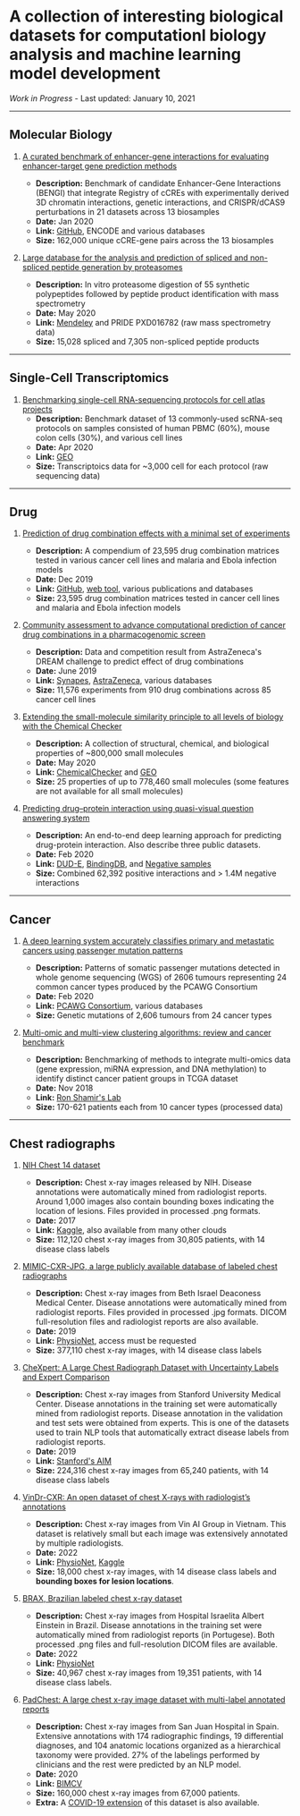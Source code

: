 # A collection of interesting biological datasets for computationl biology analysis and machine learning model development

*Work in Progress* - Last updated: January 10, 2021

---
## Molecular Biology
1. [A curated benchmark of enhancer-gene interactions for evaluating enhancer-target gene prediction methods](https://genomebiology.biomedcentral.com/articles/10.1186/s13059-019-1924-8)
   - **Description:** Benchmark of candidate Enhancer-Gene Interactions (BENGI) that integrate Registry of cCREs with experimentally derived 3D chromatin interactions, genetic interactions, and CRISPR/dCAS9 perturbations in 21 datasets across 13 biosamples
   - **Date:** Jan 2020
   - **Link:** [GitHub](https://github.com/weng-lab/BENGI), ENCODE and various databases
   - **Size:** 162,000 unique cCRE-gene pairs across the 13 biosamples
   
2. [Large database for the analysis and prediction of spliced and non-spliced peptide generation by proteasomes](https://www.nature.com/articles/s41597-020-0487-6)
   - **Description:** In vitro proteasome digestion of 55 synthetic polypeptides followed by peptide product identification with mass spectrometry
   - **Date:** May 2020
   - **Link:** [Mendeley](https://data.mendeley.com/datasets/nr7cs764rc/1) and PRIDE PXD016782 (raw mass spectrometry data)
   - **Size:** 15,028 spliced and 7,305 non-spliced peptide products

---
## Single-Cell Transcriptomics
1. [Benchmarking single-cell RNA-sequencing protocols for cell atlas projects](https://www.nature.com/articles/s41587-020-0469-4)
   - **Description:** Benchmark dataset of 13 commonly-used scRNA-seq protocols on samples consisted of human PBMC (60%), mouse colon cells (30%), and various cell lines
   - **Date:** Apr 2020
   - **Link:** [GEO](https://www.ncbi.nlm.nih.gov/geo/query/acc.cgi?acc=GSE133549)
   - **Size:** Transcriptoics data for ~3,000 cell for each protocol (raw sequencing data)

---
## Drug
1. [Prediction of drug combination effects with a minimal set of experiments](https://www.nature.com/articles/s42256-019-0122-4)
   - **Description:** A compendium of 23,595 drug combination matrices tested in various cancer cell lines and malaria and Ebola infection models
   - **Date:** Dec 2019
   - **Link:** [GitHub](https://github.com/IanevskiAleksandr/DECREASE/tree/master/210_Novel_Anticancer_combinations), [web tool](http://decrease.fimm.fi/data_availability), various publications and databases
   - **Size:** 23,595 drug combination matrices tested in cancer cell lines and malaria and Ebola infection models
   
2. [Community assessment to advance computational prediction of cancer drug combinations in a pharmacogenomic screen](https://www.nature.com/articles/s41467-019-09799-2)
   - **Description:** Data and competition result from AstraZeneca's DREAM challenge to predict effect of drug combinations
   - **Date:** June 2019
   - **Link:** [Synapes](https://www.synapse.org/DrugCombinationChallenge), [AstraZeneca](https://openinnovation.astrazeneca.com/data-library.html), various databases
   - **Size:** 11,576 experiments from 910 drug combinations across 85 cancer cell lines

3. [Extending the small-molecule similarity principle to all levels of biology with the Chemical Checker](https://www.nature.com/articles/s41587-020-0502-7)
   - **Description:** A collection of structural, chemical, and biological properties of ~800,000 small molecules
   - **Date:** May 2020
   - **Link:** [ChemicalChecker](https://chemicalchecker.org) and [GEO](https://www.ncbi.nlm.nih.gov/geo/query/acc.cgi?acc=GSE137202)
   - **Size:** 25 properties of up to 778,460 small molecules (some features are not available for all small molecules)
   
4. [Predicting drug–protein interaction using quasi-visual question answering system](https://www.nature.com/articles/s42256-020-0152-y)
   - **Description:** An end-to-end deep learning approach for predicting drug-protein interaction. Also describe three public datasets.
   - **Date:** Feb 2020
   - **Link:** [DUD-E](https://pubs.acs.org/doi/10.1021/jm300687e), [BindingDB](https://academic.oup.com/nar/article/44/D1/D1045/2502601), and [Negative samples](https://academic.oup.com/bioinformatics/article/31/12/i221/216307)
   - **Size:** Combined 62,392 positive interactions and > 1.4M negative interactions

---
## Cancer
1. [A deep learning system accurately classifies primary and metastatic cancers using passenger mutation patterns](https://www.nature.com/articles/s41467-019-13825-8)
   - **Description:** Patterns of somatic passenger mutations detected in whole genome sequencing (WGS) of 2606 tumours representing 24 common cancer types produced by the PCAWG Consortium
   - **Date:** Feb 2020
   - **Link:** [PCAWG Consortium](https://dcc.icgc.org/releases/PCAWG), various databases
   - **Size:** Genetic mutations of 2,606 tumours from 24 cancer types
   
2. [Multi-omic and multi-view clustering algorithms: review and cancer benchmark](https://academic.oup.com/nar/article/46/20/10546/5123392)
   - **Description:** Benchmarking of methods to integrate multi-omics data (gene expression, miRNA expression, and DNA methylation) to identify distinct cancer patient groups in TCGA dataset
   - **Date:** Nov 2018
   - **Link:** [Ron Shamir's Lab](http://acgt.cs.tau.ac.il/multi_omic_benchmark/download.html)
   - **Size:** 170-621 patients each from 10 cancer types (processed data)

---
## Chest radiographs
1. [NIH Chest 14 dataset](https://arxiv.org/abs/1705.02315v5)
   - **Description:** Chest x-ray images released by NIH. Disease annotations were automatically mined from radiologist reports. Around 1,000 images also contain bounding boxes indicating the location of lesions. Files provided in processed .png formats.
   - **Date:** 2017
   - **Link:** [Kaggle](https://www.kaggle.com/datasets/nih-chest-xrays/data), also available from many other clouds
   - **Size:** 112,120 chest x-ray images from 30,805 patients, with 14 disease class labels

2. [MIMIC-CXR-JPG, a large publicly available database of labeled chest radiographs](https://arxiv.org/abs/1901.07042v5)
   - **Description:** Chest x-ray images from Beth Israel Deaconess Medical Center. Disease annotations were automatically mined from radiologist reports. Files provided in processed .jpg formats. DICOM full-resolution files and radiologist reports are also available.
   - **Date:** 2019
   - **Link:** [PhysioNet](https://physionet.org/content/mimic-cxr/2.0.0/), access must be requested
   - **Size:** 377,110 chest x-ray images, with 14 disease class labels
  
3. [CheXpert: A Large Chest Radiograph Dataset with Uncertainty Labels and Expert Comparison](https://arxiv.org/abs/1901.07031v1)
   - **Description:** Chest x-ray images from Stanford University Medical Center. Disease annotations in the training set were automatically mined from radiologist reports. Disease annotation in the validation and test sets were obtained from experts. This is one of the datasets used to train NLP tools that automatically extract disease labels from radiologist reports.
   - **Date:** 2019
   - **Link:** [Stanford's AIM](https://stanfordaimi.azurewebsites.net/datasets/8cbd9ed4-2eb9-4565-affc-111cf4f7ebe2)
   - **Size:** 224,316 chest x-ray images from 65,240 patients, with 14 disease class labels
   
4. [VinDr-CXR: An open dataset of chest X-rays with radiologist’s annotations](https://www.nature.com/articles/s41597-022-01498-w)
   - **Description:** Chest x-ray images from Vin AI Group in Vietnam. This dataset is relatively small but each image was extensively annotated by multiple radiologists.
   - **Date:** 2022
   - **Link:** [PhysioNet](https://physionet.org/content/vindr-cxr/1.0.0/), [Kaggle](https://www.kaggle.com/c/vinbigdata-chest-xray-abnormalities-detection/)
   - **Size:** 18,000 chest x-ray images, with 14 disease class labels and **bounding boxes for lesion locations**.
   
5. [BRAX, Brazilian labeled chest x-ray dataset](https://www.nature.com/articles/s41597-022-01608-8)
   - **Description:** Chest x-ray images from Hospital Israelita Albert Einstein in Brazil. Disease annotations in the training set were automatically mined from radiologist reports (in Portugese). Both processed .png files and full-resolution DICOM files are available.
   - **Date:** 2022
   - **Link:** [PhysioNet](https://physionet.org/content/brax/1.1.0/)
   - **Size:** 40,967 chest x-ray images from 19,351 patients, with 14 disease class labels.
   
6. [PadChest: A large chest x-ray image dataset with multi-label annotated reports](https://www.sciencedirect.com/science/article/abs/pii/S1361841520301614)
   - **Description:** Chest x-ray images from San Juan Hospital in Spain. Extensive annotations with 174 radiographic findings, 19 differential diagnoses, and 104 anatomic locations organized as a hierarchical taxonomy were provided. 27% of the labelings performed by clinicians and the rest were predicted by an NLP model.
   - **Date:** 2020
   - **Link:** [BIMCV](https://bimcv.cipf.es/bimcv-projects/padchest/)
   - **Size:** 160,000 chest x-ray images from 67,000 patients.
   - **Extra:** A [COVID-19 extension](https://bimcv.cipf.es/bimcv-projects/bimcv-covid19/) of this dataset is also available.
